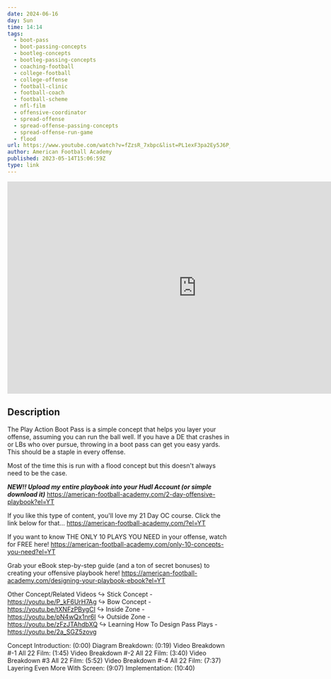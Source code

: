 ```yaml
---
date: 2024-06-16
day: Sun
time: 14:14
tags:
  - boot-pass
  - boot-passing-concepts
  - bootleg-concepts
  - bootleg-passing-concepts
  - coaching-football
  - college-football
  - college-offense
  - football-clinic
  - football-coach
  - football-scheme
  - nfl-film
  - offensive-coordinator
  - spread-offense
  - spread-offense-passing-concepts
  - spread-offense-run-game
  - flood
url: https://www.youtube.com/watch?v=fZzsR_7xbpc&list=PL1exF3pa2Ey5J6P_WSMoMV_9RNdyud5df
author: American Football Academy
published: 2023-05-14T15:06:59Z
type: link
---
```


<iframe width="854" height="480" src="https://www.youtube.com/embed/fZzsR_7xbpc" frameborder="0" allowfullscreen></iframe>

## Description
The Play Action Boot Pass is a simple concept that helps you layer your offense, assuming you can run the ball well. If you have a DE that crashes in or LBs who over pursue,  throwing in a boot pass can get you easy yards. This should be a staple in every offense. 

Most of the time this is run with a flood concept but this doesn't always need to be the case. 

***NEW!! Upload my entire playbook into your Hudl Account (or simple download it)***
https://american-football-academy.com/2-day-offensive-playbook?el=YT

If you like this type of content, you'll love my 21 Day OC course. Click the link below for that...
https://american-football-academy.com/?el=YT

If you want to know THE ONLY 10 PLAYS YOU NEED in your offense, watch for FREE here!
https://american-football-academy.com/only-10-concepts-you-need?el=YT

Grab your eBook step-by-step guide (and a ton of secret bonuses) to creating your offensive playbook here!
https://american-football-academy.com/designing-your-playbook-ebook?el=YT

Other Concept/Related Videos
↪ Stick Concept - https://youtu.be/P_kF6UrH7Ag
↪ Bow Concept - https://youtu.be/tXNFzPBygCI
↪ Inside Zone -  https://youtu.be/pN4wQx1nr6I
↪ Outside Zone -  https://youtu.be/zFzJTAhdbXQ
↪ Learning How To Design Pass Plays -  https://youtu.be/2a_SGZ5zovg

Concept Introduction: (0:00)
Diagram Breakdown: (0:19)
Video Breakdown #-1  All 22 Film: (1:45)
Video Breakdown #-2  All 22 Film: (3:40)
Video Breakdown #3 All 22 Film: (5:52)
Video Breakdown #-4  All 22 Film: (7:37)
Layering Even More With Screen: (9:07)
Implementation: (10:40)